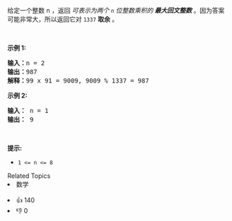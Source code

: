 <p>给定一个整数 n ，返回 <em>可表示为两个 <code>n</code>&nbsp;位整数乘积的 <strong>最大回文整数</strong></em> 。因为答案可能非常大，所以返回它对 <code>1337</code> <strong>取余</strong> 。</p>

<p>&nbsp;</p>

<p><strong>示例 1:</strong></p>

<pre>
<b>输入：</b>n = 2
<b>输出：</b>987
<strong>解释：</strong>99 x 91 = 9009, 9009 % 1337 = 987
</pre>

<p><strong>示例 2:</strong></p>

<pre>
<strong>输入：</strong> n = 1
<strong>输出：</strong> 9
</pre>

<p>&nbsp;</p>

<p><strong>提示:</strong></p>

<ul> 
 <li><code>1 &lt;= n &lt;= 8</code></li> 
</ul>

<div><div>Related Topics</div><div><li>数学</li></div></div><br><div><li>👍 140</li><li>👎 0</li></div>
